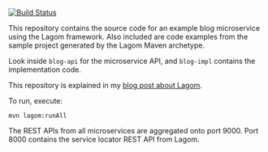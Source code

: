 [![Build Status](https://travis-ci.org/jvz/lagom-example.svg?branch=master)](https://travis-ci.org/jvz/lagom-example)

This repository contains the source code for an example blog microservice
using the Lagom framework. Also included are code examples from the sample
project generated by the Lagom Maven archetype.

Look inside `blog-api` for the microservice API, and `blog-impl` contains the
implementation code.

This repository is explained in my [blog post about Lagom][lagom].

To run, execute:

    mvn lagom:runAll

The REST APIs from all microservices are aggregated onto port 9000. Port 8000
contains the service locator REST API from Lagom.

[lagom]: http://musigma.org/java/2016/11/14/lagom.html
